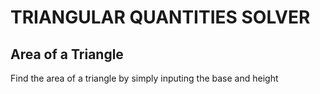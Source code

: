 # TRIANGULAR QUANTITIES SOLVER

## Area of a Triangle

Find the area of a triangle by simply inputing the base and height